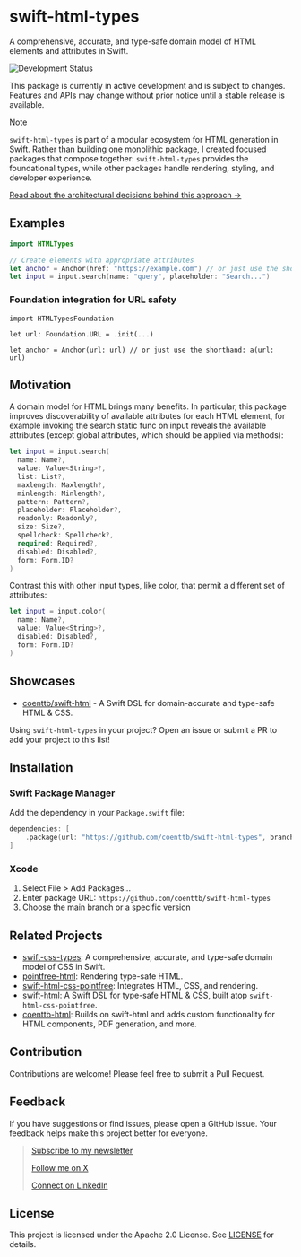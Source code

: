 # swift-html-types

A comprehensive, accurate, and type-safe domain model of HTML elements and attributes in Swift.

![Development Status](https://img.shields.io/badge/status-active--development-blue.svg)

This package is currently in active development and is subject to changes. Features and APIs may change without prior notice until a stable release is available.

> [!NOTE]
> `swift-html-types` is part of a modular ecosystem for HTML generation in Swift. Rather than building one monolithic package, I created focused packages that compose together: `swift-html-types` provides the foundational types, while other packages handle rendering, styling, and developer experience.
>
> [Read about the architectural decisions behind this approach →](https://coenttb.com/blog/4)

## Examples

```swift
import HTMLTypes

// Create elements with appropriate attributes
let anchor = Anchor(href: "https://example.com") // or just use the shorthand: a(href: "https://example.com")
let input = input.search(name: "query", placeholder: "Search...")
```

### Foundation integration for URL safety

```
import HTMLTypesFoundation

let url: Foundation.URL = .init(...)

let anchor = Anchor(url: url) // or just use the shorthand: a(url: url)
```

## Motivation

A domain model for HTML brings many benefits. In particular, this package improves discoverability of available attributes for each HTML element, for example invoking the search static func on input reveals the available attributes (except global attributes, which should be applied via methods):

```swift
let input = input.search(
  name: Name?,
  value: Value<String>?,
  list: List?,
  maxlength: Maxlength?,
  minlength: Minlength?,
  pattern: Pattern?,
  placeholder: Placeholder?,
  readonly: Readonly?,
  size: Size?,
  spellcheck: Spellcheck?,
  required: Required?,
  disabled: Disabled?,
  form: Form.ID?
)
```

Contrast this with other input types, like color, that permit a different set of attributes:
```swift
let input = input.color(
  name: Name?,
  value: Value<String>?,
  disabled: Disabled?,
  form: Form.ID?
)
```

## Showcases

- [coenttb/swift-html](https://github.com/coenttb/swift-html) - A Swift DSL for domain-accurate and type-safe HTML & CSS.

Using `swift-html-types` in your project? Open an issue or submit a PR to add your project to this list!

## Installation

### Swift Package Manager

Add the dependency in your `Package.swift` file:

```swift
dependencies: [
    .package(url: "https://github.com/coenttb/swift-html-types", branch: "main")
]
```

### Xcode

1. Select File > Add Packages...
2. Enter package URL: `https://github.com/coenttb/swift-html-types`
3. Choose the main branch or a specific version

## Related Projects

* [swift-css-types](https://github.com/coenttb/swift-css-types): A comprehensive, accurate, and type-safe domain model of CSS in Swift.
* [pointfree-html](https://github.com/coenttb/pointfree-html): Rendering type-safe HTML.
* [swift-html-css-pointfree](https://github.com/coenttb/swift-html-css-pointfree): Integrates HTML, CSS, and rendering.
* [swift-html](https://github.com/coenttb/swift-html): A Swift DSL for type-safe HTML & CSS, built atop `swift-html-css-pointfree`.
* [coenttb-html](https://github.com/coenttb/coenttb-html): Builds on swift-html and adds custom functionality for HTML components, PDF generation, and more.

## Contribution

Contributions are welcome! Please feel free to submit a Pull Request.

## Feedback

If you have suggestions or find issues, please open a GitHub issue. Your feedback helps make this project better for everyone.

> [Subscribe to my newsletter](http://coenttb.com/en/newsletter/subscribe)
>
> [Follow me on X](http://x.com/coenttb)
> 
> [Connect on LinkedIn](https://www.linkedin.com/in/tenthijeboonkkamp)

## License

This project is licensed under the Apache 2.0 License. See [LICENSE](LICENSE) for details.
